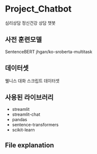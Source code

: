 # Project_Chatbot
심리상담 정신건강 상담 챗봇

## 사전 훈련모델
SentenceBERT jhgan/ko-sroberta-multitask

## 데이터셋
웰니스 대화 스크립트 데이터셋

## 사용된 라이브러리
- streamlit
- streamlit-chat
- pandas
- sentence-transformers
- scikit-learn

## File explanation


